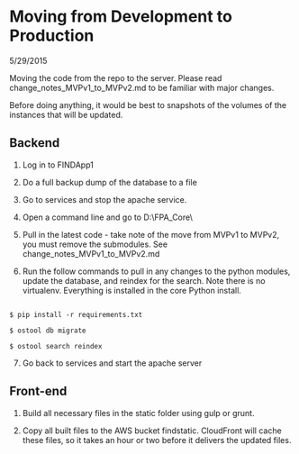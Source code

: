 Moving from Development to Production
===================================

5/29/2015

Moving the code from the repo to the server.  Please read change_notes_MVPv1_to_MVPv2.md to be familiar with major changes.

Before doing anything, it would be best to snapshots of the volumes of the instances that will be updated.


Backend
-----------------------------

1. Log in to FINDApp1

2. Do a full backup dump of the database to a file

3. Go to services and stop the apache service.  

4. Open a command line and go to D:\FPA_Core\

5. Pull in the latest code - take note of the move from MVPv1 to MVPv2, you must remove the submodules.  See change_notes_MVPv1_to_MVPv2.md

6. Run the follow commands to pull in any changes to the python modules, update the database, and reindex for the search.  Note there is no virtualenv.  Everything is installed in the core Python install.

```

$ pip install -r requirements.txt

$ ostool db migrate

$ ostool search reindex

```

7. Go back to services and start the apache server


Front-end
----------------------

1. Build all necessary files in the static folder using gulp or grunt.

2. Copy all built files to the AWS bucket findstatic.  CloudFront will cache these files, so it takes an hour or two before it delivers the updated files.

